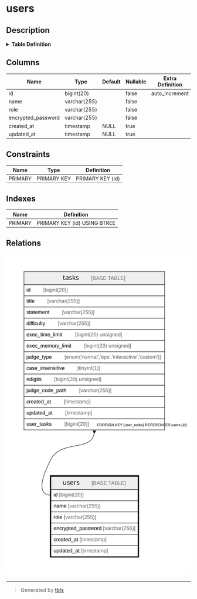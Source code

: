 # users

## Description

<details>
<summary><strong>Table Definition</strong></summary>

```sql
CREATE TABLE `users` (
  `id` bigint(20) NOT NULL AUTO_INCREMENT,
  `name` varchar(255) NOT NULL,
  `role` varchar(255) NOT NULL,
  `encrypted_password` varchar(255) NOT NULL,
  `created_at` timestamp NULL DEFAULT NULL,
  `updated_at` timestamp NULL DEFAULT NULL,
  PRIMARY KEY (`id`)
) ENGINE=InnoDB DEFAULT CHARSET=utf8mb4 COLLATE=utf8mb4_bin
```

</details>

## Columns

| Name | Type | Default | Nullable | Extra Definition | Children | Parents | Comment |
| ---- | ---- | ------- | -------- | ---------------- | -------- | ------- | ------- |
| id | bigint(20) |  | false | auto_increment | [tasks](tasks.md) |  |  |
| name | varchar(255) |  | false |  |  |  |  |
| role | varchar(255) |  | false |  |  |  |  |
| encrypted_password | varchar(255) |  | false |  |  |  |  |
| created_at | timestamp | NULL | true |  |  |  |  |
| updated_at | timestamp | NULL | true |  |  |  |  |

## Constraints

| Name | Type | Definition |
| ---- | ---- | ---------- |
| PRIMARY | PRIMARY KEY | PRIMARY KEY (id) |

## Indexes

| Name | Definition |
| ---- | ---------- |
| PRIMARY | PRIMARY KEY (id) USING BTREE |

## Relations

![er](users.svg)

---

> Generated by [tbls](https://github.com/k1LoW/tbls)
